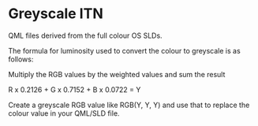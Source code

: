 Greyscale ITN
=============

QML files derived from the full colour OS SLDs.

The formula for luminosity used to convert the colour to greyscale is as follows:

Multiply the RGB values by the weighted values and sum the result

R x 0.2126 + G x 0.7152 + B x 0.0722 = Y

Create a greyscale RGB value like RGB(Y, Y, Y) and use that to replace the colour value in your QML/SLD file.
